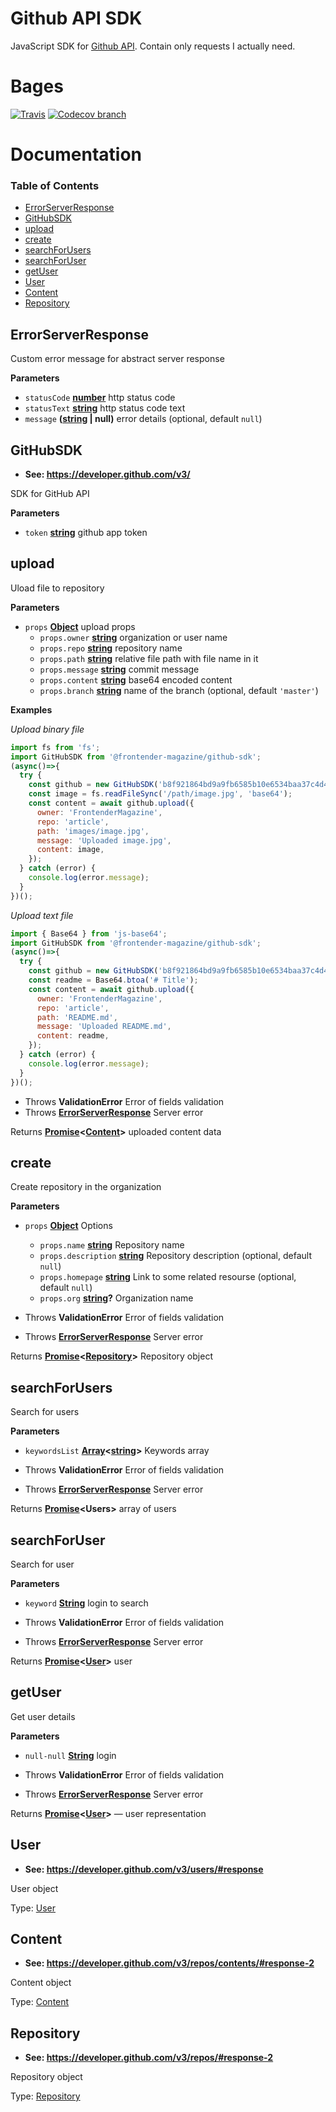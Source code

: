 # Github API SDK

JavaScript SDK for [Github API](https://developer.github.com/v3/). Contain only requests I actually need.

# Bages

[![Travis](https://img.shields.io/travis/FrontenderMagazineDevelopment/github-sdk.svg?style=for-the-badge)](https://travis-ci.org/FrontenderMagazineDevelopment/github-sdk) [![Codecov branch](https://img.shields.io/codecov/c/github/FrontenderMagazineDevelopment/github-sdk/master.svg?style=for-the-badge)](https://codecov.io/gh/FrontenderMagazineDevelopment/github-sdk)

# Documentation

<!-- Generated by documentation.js. Update this documentation by updating the source code. -->

### Table of Contents

-   [ErrorServerResponse](#errorserverresponse)
-   [GitHubSDK](#githubsdk)
-   [upload](#upload)
-   [create](#create)
-   [searchForUsers](#searchforusers)
-   [searchForUser](#searchforuser)
-   [getUser](#getuser)
-   [User](#user)
-   [Content](#content)
-   [Repository](#repository)

## ErrorServerResponse

Custom error message for abstract server response

**Parameters**

-   `statusCode` **[number](https://developer.mozilla.org/docs/Web/JavaScript/Reference/Global_Objects/Number)** http status code
-   `statusText` **[string](https://developer.mozilla.org/docs/Web/JavaScript/Reference/Global_Objects/String)** http status code text
-   `message` **([string](https://developer.mozilla.org/docs/Web/JavaScript/Reference/Global_Objects/String) | null)** error details (optional, default `null`)

## GitHubSDK

-   **See: <https://developer.github.com/v3/>**

SDK for GitHub API

**Parameters**

-   `token` **[string](https://developer.mozilla.org/docs/Web/JavaScript/Reference/Global_Objects/String)** github app token

## upload

Uload file to repository

**Parameters**

-   `props` **[Object](https://developer.mozilla.org/docs/Web/JavaScript/Reference/Global_Objects/Object)** upload props
    -   `props.owner` **[string](https://developer.mozilla.org/docs/Web/JavaScript/Reference/Global_Objects/String)** organization or user name
    -   `props.repo` **[string](https://developer.mozilla.org/docs/Web/JavaScript/Reference/Global_Objects/String)** repository name
    -   `props.path` **[string](https://developer.mozilla.org/docs/Web/JavaScript/Reference/Global_Objects/String)** relative file path with file name in it
    -   `props.message` **[string](https://developer.mozilla.org/docs/Web/JavaScript/Reference/Global_Objects/String)** commit message
    -   `props.content` **[string](https://developer.mozilla.org/docs/Web/JavaScript/Reference/Global_Objects/String)** base64 encoded content
    -   `props.branch` **[string](https://developer.mozilla.org/docs/Web/JavaScript/Reference/Global_Objects/String)** name of the branch (optional, default `'master'`)

**Examples**

_Upload binary file_

```javascript
import fs from 'fs';
import GitHubSDK from '@frontender-magazine/github-sdk';
(async()=>{
  try {
    const github = new GitHubSDK('b8f921864bd9a9fb6585b10e6534baa37c4d45fe');
    const image = fs.readFileSync('/path/image.jpg', 'base64');
    const content = await github.upload({
      owner: 'FrontenderMagazine',
      repo: 'article',
      path: 'images/image.jpg',
      message: 'Uploaded image.jpg',
      content: image,
    });
  } catch (error) {
    console.log(error.message);
  }
})();
```

_Upload text file_

```javascript
import { Base64 } from 'js-base64';
import GitHubSDK from '@frontender-magazine/github-sdk';
(async()=>{
  try {
    const github = new GitHubSDK('b8f921864bd9a9fb6585b10e6534baa37c4d45fe');
    const readme = Base64.btoa('# Title');
    const content = await github.upload({
      owner: 'FrontenderMagazine',
      repo: 'article',
      path: 'README.md',
      message: 'Uploaded README.md',
      content: readme,
    });
  } catch (error) {
    console.log(error.message);
  }
})();
```

-   Throws **ValidationError** Error of fields validation
-   Throws **[ErrorServerResponse](#errorserverresponse)** Server error

Returns **[Promise](https://developer.mozilla.org/docs/Web/JavaScript/Reference/Global_Objects/Promise)&lt;[Content](#content)>** uploaded content data

## create

Create repository in the organization

**Parameters**

-   `props` **[Object](https://developer.mozilla.org/docs/Web/JavaScript/Reference/Global_Objects/Object)** Options
    -   `props.name` **[string](https://developer.mozilla.org/docs/Web/JavaScript/Reference/Global_Objects/String)** Repository name
    -   `props.description` **[string](https://developer.mozilla.org/docs/Web/JavaScript/Reference/Global_Objects/String)** Repository description (optional, default `null`)
    -   `props.homepage` **[string](https://developer.mozilla.org/docs/Web/JavaScript/Reference/Global_Objects/String)** Link to some related resourse (optional, default `null`)
    -   `props.org` **[string](https://developer.mozilla.org/docs/Web/JavaScript/Reference/Global_Objects/String)?** Organization name


-   Throws **ValidationError** Error of fields validation
-   Throws **[ErrorServerResponse](#errorserverresponse)** Server error

Returns **[Promise](https://developer.mozilla.org/docs/Web/JavaScript/Reference/Global_Objects/Promise)&lt;[Repository](#repository)>** Repository object

## searchForUsers

Search for users

**Parameters**

-   `keywordsList` **[Array](https://developer.mozilla.org/docs/Web/JavaScript/Reference/Global_Objects/Array)&lt;[string](https://developer.mozilla.org/docs/Web/JavaScript/Reference/Global_Objects/String)>** Keywords array


-   Throws **ValidationError** Error of fields validation
-   Throws **[ErrorServerResponse](#errorserverresponse)** Server error

Returns **[Promise](https://developer.mozilla.org/docs/Web/JavaScript/Reference/Global_Objects/Promise)&lt;Users>** array of users

## searchForUser

Search for user

**Parameters**

-   `keyword` **[String](https://developer.mozilla.org/docs/Web/JavaScript/Reference/Global_Objects/String)** login to search


-   Throws **ValidationError** Error of fields validation
-   Throws **[ErrorServerResponse](#errorserverresponse)** Server error

Returns **[Promise](https://developer.mozilla.org/docs/Web/JavaScript/Reference/Global_Objects/Promise)&lt;[User](#user)>** user

## getUser

Get user details

**Parameters**

-   `null-null` **[String](https://developer.mozilla.org/docs/Web/JavaScript/Reference/Global_Objects/String)** login


-   Throws **ValidationError** Error of fields validation
-   Throws **[ErrorServerResponse](#errorserverresponse)** Server error

Returns **[Promise](https://developer.mozilla.org/docs/Web/JavaScript/Reference/Global_Objects/Promise)&lt;[User](#user)>** — user representation

## User

-   **See: <https://developer.github.com/v3/users/#response>**

User object

Type: [User](#user)

## Content

-   **See: <https://developer.github.com/v3/repos/contents/#response-2>**

Content object

Type: [Content](#content)

## Repository

-   **See: <https://developer.github.com/v3/repos/#response-2>**

Repository object

Type: [Repository](#repository)
